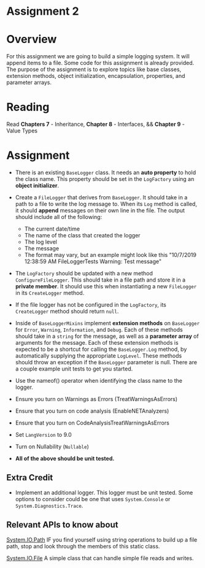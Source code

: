 # Assignment 2

# Overview
For this assignment we are going to build a simple logging system. It will append items to a 
file. Some code for this assignment is already provided. The purpose of the assignment is to 
explore topics like base classes, extension methods, object initialization, encapsulation, 
properties, and parameter arrays.

# Reading
Read **Chapters 7** - Inheritance, **Chapter 8** - Interfaces,  && **Chapter 9** - Value Types

# Assignment
- There is an existing `BaseLogger` class. It needs an **auto property** to hold the class name.
  This property should be set in the `LogFactory` using an **object initializer**.
- Create a `FileLogger` that derives from `BaseLogger`. It should take in a path to a file to 
  write the log message to. When its `Log` method is called, it should **append** messages on 
  their own line in the file. The output should include all of the following:

  - The current date/time
  - The name of the class that created the logger
  - The log level
  - The message
  - The format may vary, but an example might look like this
  "10/7/2019 12:38:59 AM FileLoggerTests Warning: Test message"

- The `LogFactory` should be updated with a new method `ConfigureFileLogger`. 
  This should take in a file path and store it in a **private member**. It 
  should use this when instantiating a new `FileLogger` in its `CreateLogger` method. 

- If the file logger has not be configured in the `LogFactory`, its `CreateLogger` 
  method should return `null`.

- Inside of `BaseLoggerMixins` implement **extension methods** on `BaseLogger` for
 `Error`, `Warning`, `Information`, and `Debug`. Each of these methods should take in a
 `string` for the message, as well as a **parameter array** of arguments for the message.
 Each of these extension methods is expected to be a shortcut for calling the `BaseLogger.Log`
 method, by automatically supplying the appropriate `LogLevel`. These methods should throw an
 exception if the `BaseLogger` parameter is null. There are a couple example unit tests to get
 you started. 

- Use the nameof() operator when identifying the class name to the logger.
- Ensure you turn on Warnings as Errors (TreatWarningsAsErrors)
- Ensure that you turn on code analysis (EnableNETAnalyzers)
- Ensure that you turn on CodeAnalysisTreatWarningsAsErrors
- Set `LangVersion` to 9.0
- Turn on Nullability (`Nullable`)
- **All of the above should be unit tested.**



## Extra Credit
- Implement an additional logger. This logger must be unit tested. Some options to consider
could be one that uses `System.Console` or `System.Diagnostics.Trace`.

## Relevant APIs to know about
[System.IO.Path](https://docs.microsoft.com/en-us/dotnet/api/system.io.path) IF you find 
yourself using string operations to build up a file path, stop and look through the members
of this static class.

[System.IO.File](https://docs.microsoft.com/en-us/dotnet/api/system.io.file) A simple class
that can handle simple file reads and writes.

